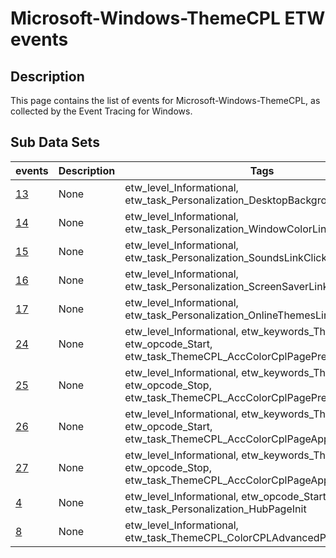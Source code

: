 # Microsoft-Windows-ThemeCPL ETW events

## Description
This page contains the list of events for Microsoft-Windows-ThemeCPL, as collected by the Event Tracing for Windows.

## Sub Data Sets
|events|Description|Tags|
|---|---|---|
|[13](events/event-13.md)|None|etw_level_Informational, etw_task_Personalization_DesktopBackgroundLinkClicked|
|[14](events/event-14.md)|None|etw_level_Informational, etw_task_Personalization_WindowColorLinkClicked|
|[15](events/event-15.md)|None|etw_level_Informational, etw_task_Personalization_SoundsLinkClicked|
|[16](events/event-16.md)|None|etw_level_Informational, etw_task_Personalization_ScreenSaverLinkClicked|
|[17](events/event-17.md)|None|etw_level_Informational, etw_task_Personalization_OnlineThemesLinkClicked|
|[24](events/event-24.md)|None|etw_level_Informational, etw_keywords_ThemeCPL, etw_opcode_Start, etw_task_ThemeCPL_AccColorCplPagePreview|
|[25](events/event-25.md)|None|etw_level_Informational, etw_keywords_ThemeCPL, etw_opcode_Stop, etw_task_ThemeCPL_AccColorCplPagePreview|
|[26](events/event-26.md)|None|etw_level_Informational, etw_keywords_ThemeCPL, etw_opcode_Start, etw_task_ThemeCPL_AccColorCplPageApply|
|[27](events/event-27.md)|None|etw_level_Informational, etw_keywords_ThemeCPL, etw_opcode_Stop, etw_task_ThemeCPL_AccColorCplPageApply|
|[4](events/event-4.md)|None|etw_level_Informational, etw_opcode_Start, etw_task_Personalization_HubPageInit|
|[8](events/event-8.md)|None|etw_level_Informational, etw_task_ThemeCPL_ColorCPLAdvancedPropertiesLink|
